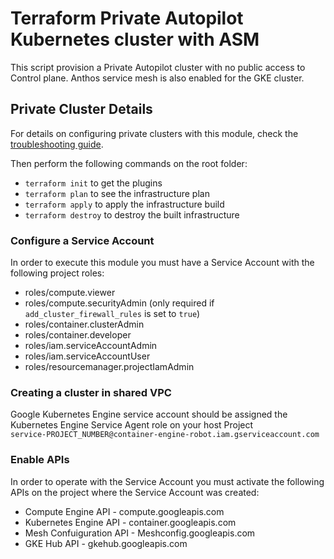 
# Terraform Private Autopilot Kubernetes cluster with ASM  

This script provision a Private Autopilot cluster with no public access to Control plane. Anthos service mesh is also enabled for the GKE cluster. 



## Private Cluster Details
For details on configuring private clusters with this module, check the [troubleshooting guide](https://github.com/terraform-google-modules/terraform-google-kubernetes-engine/blob/master/docs/private_clusters.md).



<!-- do not understand what this is about -->
Then perform the following commands on the root folder:

- `terraform init` to get the plugins
- `terraform plan` to see the infrastructure plan
- `terraform apply` to apply the infrastructure build
- `terraform destroy` to destroy the built infrastructure


### Configure a Service Account
In order to execute this module you must have a Service Account with the
following project roles:
- roles/compute.viewer
- roles/compute.securityAdmin (only required if `add_cluster_firewall_rules` is set to `true`)
- roles/container.clusterAdmin
- roles/container.developer
- roles/iam.serviceAccountAdmin
- roles/iam.serviceAccountUser
- roles/resourcemanager.projectIamAdmin 

### Creating a cluster in shared VPC
Google Kubernetes Engine service account should be assigned the Kubernetes Engine Service Agent role on your host Project  
`service-PROJECT_NUMBER@container-engine-robot.iam.gserviceaccount.com`

### Enable APIs
In order to operate with the Service Account you must activate the following APIs on the project where the Service Account was created:

- Compute Engine API - compute.googleapis.com
- Kubernetes Engine API - container.googleapis.com
- Mesh Confuiguration API -  Meshconfig.googleapis.com 
- GKE Hub API - gkehub.googleapis.com

